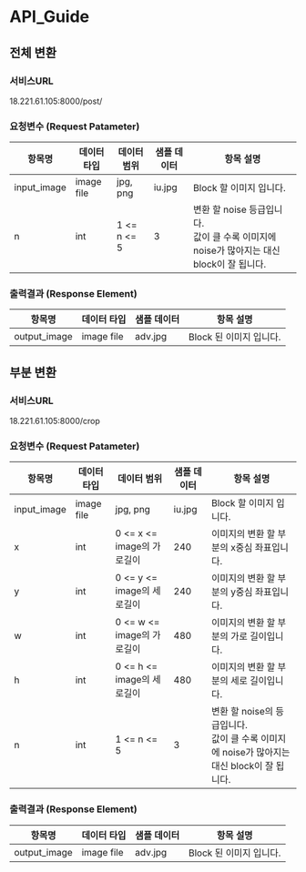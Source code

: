 # API_Guide

## 전체 변환

### 서비스URL

18.221.61.105:8000/post/



### 요청변수 (Request Patameter)

| 항목명      | 데이터 타입 | 데이터 범위 | 샘플 데이터 | 항목 설명                                                    |
| ----------- | ----------- | ----------- | ----------- | ------------------------------------------------------------ |
| input_image | image file  | jpg, png    | iu.jpg      | Block 할 이미지 입니다.                                      |
| n           | int         | 1 <= n <= 5 | 3           | 변환 할 noise 등급입니다.<br />값이 클 수록 이미지에 noise가 많아지는 대신 block이 잘 됩니다. |



### 출력결과 (Response Element)

| 항목명       | 데이터 타입 | 샘플 데이터 | 항목 설명               |
| ------------ | ----------- | ----------- | ----------------------- |
| output_image | image file  | adv.jpg     | Block 된 이미지 입니다. |





## 부분 변환

### 서비스URL

18.221.61.105:8000/crop



### 요청변수 (Request Patameter)

| 항목명      | 데이터 타입           |데이터 범위| 샘플 데이터 | 항목 설명                                                    |
| ----------- | --------------------- | ---------- | ------------------------------------------------------------ | ------------------------------------------------------------ |
| input_image | image file |jpg, png| iu.jpg  | Block 할 이미지 입니다.                         |
| x           | int                   |0 <= x <= image의 가로길이| 240        | 이미지의 변환 할 부분의 x중심 좌표입니다.                    |
| y           | int                   |0 <= y <= image의 세로길이| 240        | 이미지의 변환 할 부분의 y중심 좌표입니다.                    |
| w           | int                   |0 <= w <= image의 가로길이| 480        | 이미지의 변환 할 부분의 가로 길이입니다.                     |
| h           | int                   |0 <= h <= image의 세로길이| 480        | 이미지의 변환 할 부분의 세로 길이입니다.                     |
| n           | int                   |1 <= n <= 5| 3          | 변환 할 noise의 등급입니다.<br />값이 클 수록 이미지에 noise가 많아지는 대신 block이 잘 됩니다. |



### 출력결과 (Response Element)

| 항목명       | 데이터 타입 | 샘플 데이터 | 항목 설명               |
| ------------ | ----------- | ----------- | ----------------------- |
| output_image | image file  | adv.jpg     | Block 된 이미지 입니다. |

